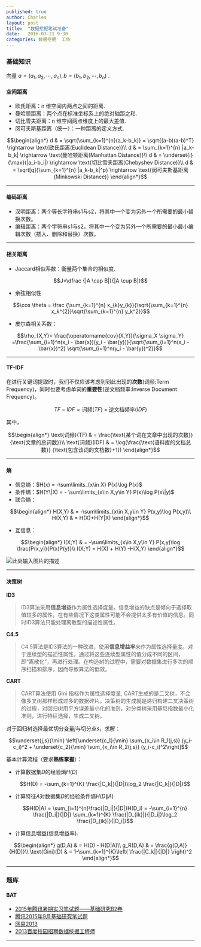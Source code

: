 ```yaml
---
published: true
author: Charles
layout: post
title:  "数据挖掘笔试准备"
date:   2016-03-21 9:30
categories: 数据挖掘  工作
---
```

### 基础知识

向量 $a = (a_1,a_2,\cdots,a_n),b = (b_1,b_2,\cdots,b_n)$ .

#### 空间距离
- 欧氏距离：n 维空间内两点之间的距离.
- 曼哈顿距离：两个点在标准坐标系上的绝对轴距之和.
- 切比雪夫距离：n 维空间两点维度上的最大差值.
- 闵可夫斯基距离（统一）：一种距离的定义方式.

$$\begin{align*}
d & = \sqrt{\sum_{k=1}^{n}(a_k-b_k)} = \sqrt{(a-b)(a-b)^T} \rightarrow \text{欧氏距离(Euclidean Distance)}\\
d & = \sum_{k=1}^{n} |a_k-b_k| \rightarrow \text{曼哈顿距离(Manhattan Distance)}\\
d & = \underset{i}{\max}(|a_i-b_i|)  \rightarrow  \text{切比雪夫距离(Chebyshev Distance)}\\
d & = \sqrt[q]{\sum_{k=1}^{n} |a_k-b_k|^p}  \rightarrow  \text{闵可夫斯基距离(Minkowski Distance)}
\end{align*}$$

----------

#### 编码距离
- 汉明距离：两个等长字符串s1与s2，将其中一个变为另外一个所需要的最小替换次数。
- 编辑距离：两个字符串s1与s2，将其中一个变为另外一个所需要的最小最小编辑次数（插入、删除和替换）次数。

----------

#### 相关距离
- Jaccard相似系数：衡量两个集合的相似度.

$$J=\dfrac {|A \cap B|}{|A \cup B|}$$

- 余弦相似性

$$\cos \theta = \frac {\sum_{k=1}^{n} x_{k}y_{k}}{\sqrt{\sum_{k=1}^{n} x_k^{2}}\sqrt{\sum_{k=1}^{n} y_k^2}}$$

- 皮尔森相关系数：

$$\rho_{X,Y}= \frac{\operatorname{cov}(X,Y)}{\sigma_X \sigma_Y} =\frac{\sum_{i=1}^n(x_i - \bar{x})(y_i - \bar{y})}{\sqrt{\sum_{i=1}^n(x_i - \bar{x})^2} \sqrt{\sum_{i=1}^n(y_i - \bar{y})^2}}$$

----------

#### TF-IDF
在进行关键词提取时，我们不仅应该考虑到到此出现的**次数**(词频:Term Frequency)，同时也要考虑单词的**重要性**(逆文档频率:Inverse Document Frequency)。

$$TF-IDF = \text{词频}(TF)\times \text{逆文档频率}(IDF)$$

其中，

$$\begin{align*}
\text{词频}(TF) & = \frac{\text{某个词在文章中出现的次数}}{\text{文章的总词数}}\\
\text{词频}(IDF) & = \log(\frac{\text{语料库的文档总数}} {\text{包含该词的文档数}+1})
\end{align*}$$

----------

#### 熵
- 信息熵：$H(x) = -\sum\limits_{x\in X} P(x)\log P(x)$
- 条件熵：$H(Y\|X) = - \sum\limits_{x\in X,y\in Y} P(x)\log P(x\|y)$
- 联合熵：

$$\begin{align*}
H(X,Y) & = -\sum\limits_{x\in X,y\in Y} P(x,y)\log P(x,y)\\
H(X,Y) & = H(X)+H(Y|X)
\end{align*}$$

- 互信息：

$$\begin{align*}
I(X;Y) & = -\sum\limits_{x\in X,y\in Y} P(x,y)\log \frac{P(x,y)}{P(x)P(y)}\\
I(X;Y) = H(X) + H(Y) -H(X,Y)
\end{align*}$$

![此处输入图片的描述][5]

----------

#### 决策树
**ID3**

> ID3算法采用**信息增益**作为属性选择度量。信息增益的缺点是倾向于选择取值较多的属性，在有些情况下这类属性可能不会提供太多有价值的信息。同时ID3算法只能处理离散型的描述性属性。

**C4.5**

> C4.5算法是ID3算法的一种改进，使用**信息增益率**来作为属性选择量度。对于连续型的描述性属性，通过将这些连续型属性的值分成不同的区间，即“离散化”，再进行处理。在构造树的过程中，需要对数据集进行多次的顺序扫描和排序，因而导致算法的低效。

**CART**

> CART算法使用 Gini 指标作为属性选择度量, CART生成的是二叉树，不会像多叉树那样形成过多的数据碎片。决策树的生成就是递归构建二叉决策树的过程，对回归树用平方误差最小化的准则，对分类树采用基尼指数最小化准则，进行特征选择，生成二叉树。

对于回归树选择最优切分变量$j$与切分点$s$，求解：

$$\underset{j,s}{\min} \left[\underset{c_1}{\min} \sum_{x_i\in R_1(j,s)} (y_i-c_i)^2 + \underset{c_2}{\min} \sum_{x_i\in R_2(j,s)} (y_i-c_i)^2\right]$$

基本计算流程（要求**熟练掌握**）：

- 计算数据集$D$的经验熵$H(D)$

  $$H(D) = -\sum_{k=1}^{K} \frac{|C_k|}{|D|}\log_2 \frac{|C_k|}{|D|}$$

- 计算特征$A$对数据集$D$的经验条件熵$H(D\|A)$

  $$H(D|A) = \sum_{i=1}^{n}\frac{|D_i|}{|D|}H(D_i) = -\sum_{i=1}^{n} \frac{|D_i|}{|D|} \sum_{k=1}^{K} \frac{|D_{ik}|}{|D_i|}\log_2 \frac{|D_{ik}|}{|D_i|}$$

- 计算信息增益(信息增益率).

$$\begin{align*}
g(D,A) & = H(D) - H(D|A)\\
g_R(D,A) & = \frac{g(D,A)}{H(D)}\\
\text{Gini}(D) & = 1-\sum_{k=1}^{K}\left( \frac{|C_k|}{|D|} \right)^2
\end{align*}$$

----------

### 题库

#### BAT

 - [2015年腾讯暑期实习笔试题——基础研究B2卷][3]
 - [腾讯2015年9月基础研究笔试题][4]
 - [网易2013][1]
 - [2013百度校园招聘数据挖掘工程师][2]

----------

[1]: http://wenku.baidu.com/link?url=yrQtDWOA4kL9-paiEjBY8xm_32yulYtQAQT9ql7gFlwh5ABtH6FkM_qDfxq2m7EsnPixBgv4DznpNTRcxhsuPM3lqD5YBvlt0oY1uY8c3ai
[2]: http://www.cnblogs.com/elaron/p/3325937.html
[3]: http://hongyang.space/post/category/thoughts/tencentinterntest
[4]: http://www.lai18.com/content/1389297.html
[5]: http://7xjbdi.com1.z0.glb.clouddn.com/744px-Entropy-mutual-information-relative-entropy-relation-diagram.svg.png?imageView2/2/w/400